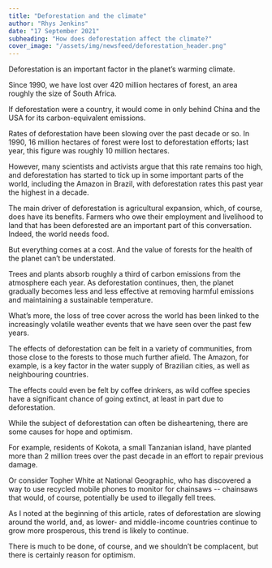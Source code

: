 ```yaml
---
title: "Deforestation and the climate"
author: "Rhys Jenkins"
date: "17 September 2021"
subheading: "How does deforestation affect the climate?"
cover_image: "/assets/img/newsfeed/deforestation_header.png"   
---
```


Deforestation is an important factor in the planet’s warming climate.

Since 1990, we have lost over 420 million hectares of forest, an area roughly the size of South Africa.

If deforestation were a country, it would come in only behind China and the USA for its carbon-equivalent emissions.   

Rates of deforestation have been slowing over the past decade or so. In 1990, 16 million hectares of forest were lost to deforestation efforts; last year, this figure was roughly 10 million hectares.

However, many scientists and activists argue that this rate remains too high, and deforestation has started to tick up in some important parts of the world, including the Amazon in Brazil, with deforestation rates this past year the highest in a decade.

The main driver of deforestation is agricultural expansion, which, of course, does have its benefits. Farmers who owe their employment and livelihood to land that has been deforested are an important part of this conversation. Indeed, the world needs food.

But everything comes at a cost. And the value of forests for the health of the planet can’t be understated.

Trees and plants absorb roughly a third of carbon emissions from the atmosphere each year. As deforestation continues, then, the planet gradually becomes less and less effective at removing harmful emissions and maintaining a sustainable temperature.

What’s more, the loss of tree cover across the world has been linked to the increasingly volatile weather events that we have seen over the past few years.

The effects of deforestation can be felt in a variety of communities, from those close to the forests to those much further afield. The Amazon, for example, is a key factor in the water supply of Brazilian cities, as well as neighbouring countries.

The effects could even be felt by coffee drinkers, as wild coffee species have a significant chance of going extinct, at least in part due to deforestation.

While the subject of deforestation can often be disheartening, there are some causes for hope and optimism. 

For example, residents of Kokota, a small Tanzanian island, have planted more than 2 million trees over the past decade in an effort to repair previous damage.

Or consider Topher White at National Geographic, who has discovered a way to use recycled mobile phones to monitor for chainsaws -- chainsaws that would, of course, potentially be used to illegally fell trees.

As I noted at the beginning of this article, rates of deforestation are slowing around the world, and, as lower- and middle-income countries continue to grow more prosperous, this trend is likely to continue.

There is much to be done, of course, and we shouldn’t be complacent, but there is certainly reason for optimism. 